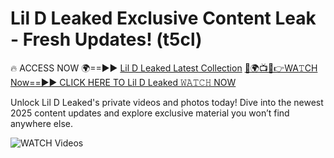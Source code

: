 # Lil D Leaked Exclusive Content Leak - Fresh Updates! (t5cl)

🔥 ACCESS NOW 🌍==►► <a href="https://tinyurl.com/3fjeunct" rel="nofollow">Lil D Leaked Latest Collection</a></h3>
[🔴🌍📺📱👉WA𝚃CH Now==►► CLICK HERE TO Lil D Leaked 𝚆𝙰𝚃𝙲𝙷 NOW](https://tinyurl.com/3fjeunct)

Unlock Lil D Leaked's private videos and photos today! Dive into the newest 2025 content updates and explore exclusive material you won’t find anywhere else.


<a href="https://tinyurl.com/3fjeunct" rel="nofollow" data-target="animated-image.originalLink"><img src="https://camo.githubusercontent.com/8a4f000d20f83aca3bf7ec5f350d767afa0574a8a352519fd8cfa583a6f93a33/68747470733a2f2f692e696d6775722e636f6d2f644a486b345a712e676966" alt="WATCH Videos" data-canonical-src="https://i.imgur.com/dJHk4Zq.gif" style="max-width: 100%; display: inline-block;" data-target="animated-image.originalImage"></a>
